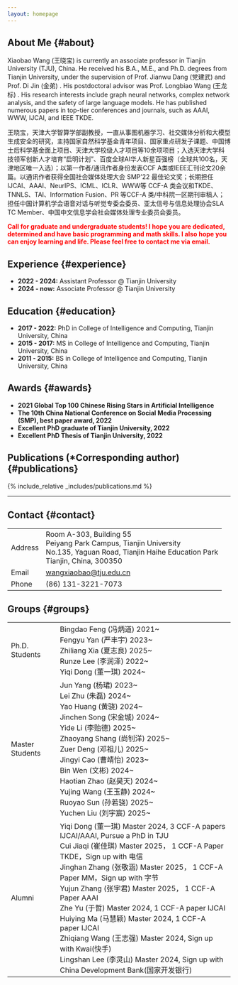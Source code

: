 ```yaml
---
layout: homepage
---
```


## About Me {#about}

Xiaobao Wang (王晓宝) is currently an associate professor in Tianjin University (TJU), China. He received his B.A., M.E., and Ph.D. degrees from Tianjin University, under the supervision of Prof. Jianwu Dang (党建武) and Prof. Di Jin (金弟) . His postdoctoral advisor was Prof. Longbiao Wang (王龙标) . His research interests include graph neural networks, complex network analysis, and the safety of large language models. He has published numerous papers in top-tier conferences and journals, such as AAAI, WWW, IJCAI, and IEEE TKDE.

王晓宝，天津大学智算学部副教授，一直从事图机器学习、社交媒体分析和大模型生成安全的研究，主持国家自然科学基金青年项目、国家重点研发子课题、中国博士后科学基金面上项目、天津大学校级人才项目等10余项项目；入选天津大学科技领军创新人才培育“启明计划”、百度全球Al华人新星百强榜（全球共100名，天津地区唯一入选）；以第一作者/通讯作者身份发表CCF A类或IEEE汇刊论文20余篇。以通讯作者获得全国社会媒体处理大会 SMP’22 最佳论文奖；长期担任 IJCAI、AAAI、NeurIPS、ICML、ICLR、WWW等 CCF-A 类会议和TKDE、TNNLS、TAI、Information Fusion、PR 等CCF-A 类/中科院一区期刊审稿人；担任中国计算机学会语音对话与听觉专委会委员、亚太信号与信息处理协会SLA TC Member、中国中文信息学会社会媒体处理专业委员会委员。  

<strong style="color:red">Call for graduate and undergraduate students! I hope you are dedicated, determined and have basic programming and math skills. I also hope you can enjoy learning and life. Please feel free to contact me via email.</strong>


## Experience {#experience}

- **2022 - 2024:** Assistant Professor @ Tianjin University
- **2024 - now:** Associate Professor @ Tianjin University


## Education {#education}

- **2017 - 2022:** PhD in College of Intelligence and Computing, Tianjin University, China
- **2015 - 2017:** MS in College of Intelligence and Computing, Tianjin University, China
- **2011 - 2015:** BS in College of Intelligence and Computing, Tianjin University, China


## Awards {#awards}
- **2021 Global Top 100 Chinese Rising Stars in Artificial Intelligence** 
- **The 10th China National Conference on Social Media Processing (SMP), best paper award, 2022**
- **Excellent PhD graduate of Tianjin University, 2022**
- **Excellent PhD Thesis of Tianjin University, 2022**


## Publications (*Corresponding author) {#publications}
{% include_relative _includes/publications.md %}


----
## Contact {#contact}

<table class="contact-info">
  <tr>
    <td class="label"><i class="fa fa-map-marker"></i>  Address</td>
    <td>
      Room A-303, Building 55<br>
      Peiyang Park Campus, Tianjin University<br>
      No.135, Yaguan Road, Tianjin Haihe Education Park<br>
      Tianjin, China, 300350
    </td>
  </tr>
  <tr>
    <td class="label"><i class="fa fa-envelope"></i>  Email</td>
    <td><a href="mailto:wangxiaobao@tju.edu.cn">wangxiaobao@tju.edu.cn</a></td>
  </tr>
  <tr>
    <td class="label"><i class="fa fa-phone"></i>  Phone</td>
    <td>(86) 131-3221-7073</td>
  </tr>
</table>



## Groups {#groups}

<table class="contact-info">
  <tr>
      <td class="label">Ph.D. Students</td>
      <td>
          <div class="student-columns">
              <div class="student-column">
                  <div class="student-item">
                      <span class="student-name">Bingdao Feng (冯炳道)</span>
                      <span class="student-year">2021~</span>
                  </div>
                  <div class="student-item">
                      <span class="student-name">Fengyu Yan (严丰宇)</span>
                      <span class="student-year">2023~</span>
                  </div>
                  <div class="student-item">
                      <span class="student-name">Zhiliang Xia (夏志良)</span>
                      <span class="student-year">2025~</span>
                  </div>
              </div>
              <div class="student-column">
                  <div class="student-item">
                      <span class="student-name">Runze Lee (李润泽)</span>
                      <span class="student-year">2022~</span>
                  </div>
                  <div class="student-item">
                      <span class="student-name">Yiqi Dong (董一琪)</span>
                      <span class="student-year">2024~</span>
                 </div>
              </div>
          </div>
      </td>       
  </tr>
  <tr>
      <td class="label">Master Students</td>
      <td>
          <div class="student-columns">
              <div class="student-column">
                  <div class="student-item">
                      <span class="student-name">Jun Yang (杨珺)</span>
                      <span class="student-year">2023~</span>
                  </div>
                  <div class="student-item">
                      <span class="student-name">Lei Zhu (朱磊)</span>
                      <span class="student-year">2024~</span>
                  </div>
                  <div class="student-item">
                      <span class="student-name">Yao Huang (黄骁)</span>
                      <span class="student-year">2024~</span>
                  </div>
                  <div class="student-item">
                      <span class="student-name">Jinchen Song (宋金城)</span>
                      <span class="student-year">2024~</span>
                  </div>
                  <div class="student-item">
                      <span class="student-name">Yide Li (李贻德)</span>
                      <span class="student-year">2025~</span>
                  </div>
                  <div class="student-item">
                      <span class="student-name">Zhaoyang Shang (尚钊洋)</span>
                      <span class="student-year">2025~</span>
                  </div>
                  <div class="student-item">
                      <span class="student-name">Zuer Deng (邓祖儿)</span>
                      <span class="student-year">2025~</span>
                  </div>
              </div>
              <div class="student-column">
                  <div class="student-item">
                      <span class="student-name">Jingyi Cao (曹靖怡)</span>
                      <span class="student-year">2023~</span>
                  </div>
                  <div class="student-item">
                      <span class="student-name">Bin Wen (文彬)</span>
                      <span class="student-year">2024~</span>
                  </div>
                  <div class="student-item">
                      <span class="student-name">Haotian Zhao (赵昊天)</span>
                      <span class="student-year">2024~</span>
                  </div>
                  <div class="student-item">
                      <span class="student-name">Yujing Wang (王玉静)</span>
                      <span class="student-year">2024~</span>
                  </div>
                  <div class="student-item">
                      <span class="student-name">Ruoyao Sun (孙若骁)</span>
                      <span class="student-year">2025~</span>
                  </div>
                  <div class="student-item">
                      <span class="student-name">Yuchen Liu (刘宇宸)</span>
                      <span class="student-year">2025~</span>
                  </div>
              </div>
          </div>
      </td>
  </tr>
  <tr>
    <td class="label">Alumni</td>
     <td>
      Yiqi Dong (董一琪)	Master 2024, 3 CCF-A papers IJCAI/AAAI, Pursue a PhD in TJU<br>
      Cui Jiaqi (崔佳琪)   Master 2025， 1 CCF-A Paper TKDE，Sign up with 电信<br>
      Jinghan Zhang (张敬涵) Master 2025， 1 CCF-A Paper MM，Sign up with 字节<br>
      Yujun Zhang (张宇君)  Master 2025， 1 CCF-A Paper AAAI<br>
      Zhe Yu (于哲)	Master 2024, 1 CCF-A paper IJCAI<br>
      Huiying Ma (马慧颖)	Master 2024, 1 CCF-A paper IJCAI<br>
      Zhiqiang Wang (王志强)	Master 2024, Sign up with Kwai(快手)<br>
      Lingshan Lee (李灵山)	Master 2024, Sign up with China Development Bank(国家开发银行)
    </td>
  </tr>
</table>

